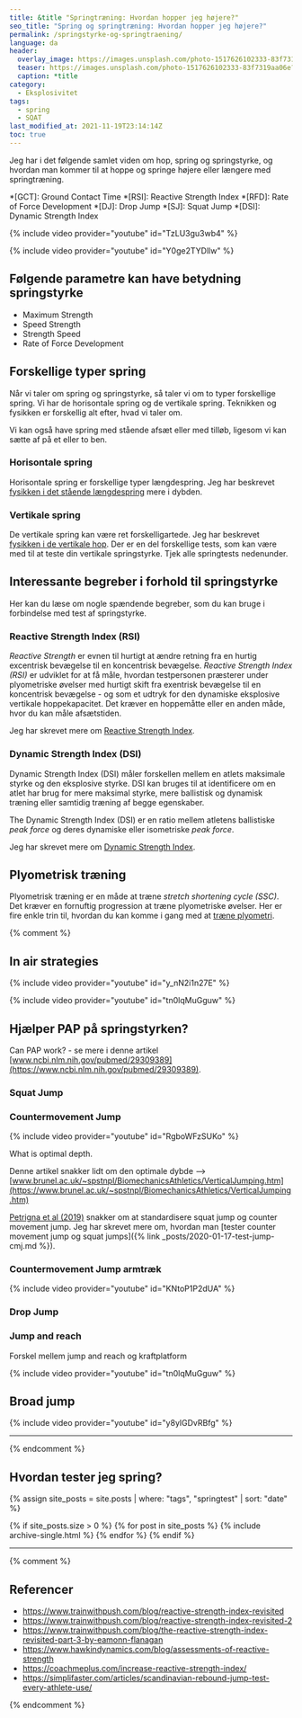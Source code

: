 ```yaml
---
title: &title "Springtræning: Hvordan hopper jeg højere?"
seo_title: "Spring og springtræning: Hvordan hopper jeg højere?"
permalink: /springstyrke-og-springtraening/
language: da
header:
  overlay_image: https://images.unsplash.com/photo-1517626102333-83f7319aa06e?ixlib=rb-1.2.1&ixid=eyJhcHBfaWQiOjEyMDd9&auto=format&fit=crop&w=1900&q=60
  teaser: https://images.unsplash.com/photo-1517626102333-83f7319aa06e?ixlib=rb-1.2.1&ixid=eyJhcHBfaWQiOjEyMDd9&auto=format&fit=crop&w=400&q=60
  caption: *title
category:
  - Eksplosivitet
tags:
  - spring
  - SQAT
last_modified_at: 2021-11-19T23:14:14Z
toc: true
---
```


Jeg har i det følgende samlet viden om hop, spring og springstyrke, og hvordan man kommer til at hoppe og springe højere eller længere med springtræning.

*[GCT]: Ground Contact Time
*[RSI]: Reactive Strength Index
*[RFD]: Rate of Force Development
*[DJ]: Drop Jump
*[SJ]: Squat Jump
*[DSI]: Dynamic Strength Index

{% include video provider="youtube" id="TzLU3gu3wb4" %}

{% include video provider="youtube" id="Y0ge2TYDllw" %}

## Følgende parametre kan have betydning springstyrke

- Maximum Strength
- Speed Strength
- Strength Speed
- Rate of Force Development

## Forskellige typer spring

Når vi taler om spring og springstyrke, så taler vi om to typer forskellige spring. Vi har de horisontale spring og de vertikale spring. Teknikken og fysikken er forskellig alt efter, hvad vi taler om.

Vi kan også have spring med stående afsæt eller med tilløb, ligesom vi kan sætte af på et eller to ben.

### Horisontale spring

Horisontale spring er forskellige typer længdespring. Jeg har beskrevet [fysikken i det stående længdespring](/fysik-horisontalt-hop/) mere i dybden.

### Vertikale spring

De vertikale spring kan være ret forskelligartede. Jeg har beskrevet [fysikken i de vertikale hop](/fysik-vertikalt-hop/). Der er en del forskellige tests, som kan være med til at teste din vertikale springstyrke. Tjek alle springtests nedenunder.

## Interessante begreber i forhold til springstyrke

Her kan du læse om nogle spændende begreber, som du kan bruge i forbindelse med test af springstyrke.

### Reactive Strength Index (RSI)

_Reactive Strength_ er evnen til hurtigt at ændre retning fra en hurtig excentrisk bevægelse til en koncentrisk bevægelse. _Reactive Strength Index (RSI)_ er udviklet for at få måle, hvordan testpersonen præsterer under plyometriske øvelser med hurtigt skift fra exentrisk bevægelse til en koncentrisk bevægelse - og som et udtryk for den dynamiske eksplosive vertikale hoppekapacitet. Det kræver en hoppemåtte eller en anden måde, hvor du kan måle afsætstiden.

Jeg har skrevet mere om [Reactive Strength Index](/reactive-strength-index-rsi/).

### Dynamic Strength Index (DSI)

Dynamic Strength Index (DSI) måler forskellen mellem en atlets maksimale styrke og den eksplosive styrke. DSI kan bruges til at identificere om en atlet har brug for mere maksimal styrke, mere ballistisk og dynamisk træning eller samtidig træning af begge egenskaber.

The Dynamic Strength Index (DSI) er en ratio mellem atletens ballistiske _peak force_ og deres dynamiske eller isometriske _peak force_. 

Jeg har skrevet mere om [Dynamic Strength Index](/dynamic-strength-index-dsi/).

## Plyometrisk træning

Plyometrisk træning er en måde at træne _stretch shortening cycle (SSC)_. Det kræver en fornuftig progression at træne plyometriske øvelser. Her er fire enkle trin til, hvordan du kan komme i gang med at [træne plyometri](/plyometrisk-traening/).

{% comment %}

## In air strategies

{% include video provider="youtube" id="y_nN2i1n27E" %}

{% include video provider="youtube" id="tn0lqMuGguw" %}

## Hjælper PAP på springstyrken?

Can PAP work? - se mere i denne artikel [www.ncbi.nlm.nih.gov/pubmed/29309389](https://www.ncbi.nlm.nih.gov/pubmed/29309389).

### Squat Jump

### Countermovement Jump

{% include video provider="youtube" id="RgboWFzSUKo" %}

What is optimal depth.

Denne artikel snakker lidt om den optimale dybde --> [www.brunel.ac.uk/~spstnpl/BiomechanicsAthletics/VerticalJumping.htm](https://www.brunel.ac.uk/~spstnpl/BiomechanicsAthletics/VerticalJumping.htm)

[Petrigna et al (2019)](https://www.frontiersin.org/articles/10.3389/fphys.2019.01384/full) snakker om at standardisere squat jump og counter movement jump. Jeg har skrevet mere om, hvordan man [tester counter movement jump og squat jumps]({% link _posts/2020-01-17-test-jump-cmj.md %}).

### Countermovement Jump armtræk

{% include video provider="youtube" id="KNtoP1P2dUA" %}

### Drop Jump

### Jump and reach

Forskel mellem jump and reach og kraftplatform

{% include video provider="youtube" id="tn0lqMuGguw" %}

## Broad jump

{% include video provider="youtube" id="y8ylGDvRBfg" %}

***

{% endcomment %}

## Hvordan tester jeg spring?

{% assign site_posts = site.posts | where: "tags", "springtest" | sort: "date" %}

{% if site_posts.size > 0 %}
  {% for post in site_posts %}
    {% include archive-single.html %}
  {% endfor %}
{% endif %}

***

{% comment %}

## Referencer

- https://www.trainwithpush.com/blog/reactive-strength-index-revisited
- https://www.trainwithpush.com/blog/reactive-strength-index-revisited-2
- https://www.trainwithpush.com/blog/the-reactive-strength-index-revisited-part-3-by-eamonn-flanagan
- https://www.hawkindynamics.com/blog/assessments-of-reactive-strength
- https://coachmeplus.com/increase-reactive-strength-index/
- https://simplifaster.com/articles/scandinavian-rebound-jump-test-every-athlete-use/

{% endcomment %}
